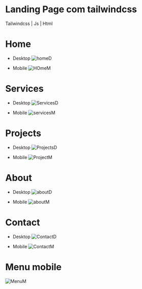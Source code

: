 # Landing Page com tailwindcss

Tailwindcss | Js | Html

# Home

* Desktop 
![homeD](https://user-images.githubusercontent.com/95532270/160183686-dbe1a2b4-5d4e-48e7-8bec-d93f1b426580.JPG)

* Mobile
![HOmeM](https://user-images.githubusercontent.com/95532270/160183731-587d71c5-d514-4e1a-b862-55defc58e369.JPG)

# Services

* Desktop 
![ServicesD](https://user-images.githubusercontent.com/95532270/160183754-25b4e58c-9d5e-43ff-a17d-9caf4089e32b.JPG)

* Mobile
![servicesM](https://user-images.githubusercontent.com/95532270/160183799-ff35d860-dd50-419b-810f-2e6c8851fc67.JPG)

# Projects

* Desktop 
![ProjectsD](https://user-images.githubusercontent.com/95532270/160183814-6e693038-8258-4f83-8766-25d9a7a13e0b.JPG)

* Mobile
![ProjectM](https://user-images.githubusercontent.com/95532270/160183839-3ed5e525-b380-4766-ac15-277445ee4387.JPG)

# About

* Desktop
![aboutD](https://user-images.githubusercontent.com/95532270/160183885-2cb86c69-d527-4b28-b0e6-d7f1b98e56b2.JPG)

* Mobile 
![aboutM](https://user-images.githubusercontent.com/95532270/160183913-df28a422-1c42-4709-a291-ef2666c4236f.JPG)

# Contact

* Desktop
![ContactD](https://user-images.githubusercontent.com/95532270/160183948-ffb718e4-50cc-4e22-b99f-628e9e9254cd.JPG)

* Mobile
![ContactM](https://user-images.githubusercontent.com/95532270/160183972-e48ab158-3572-4630-909d-e4afe584651c.JPG)

# Menu mobile

![MenuM](https://user-images.githubusercontent.com/95532270/160184012-c3036470-c419-4503-8a48-0e349a75f29d.JPG)
